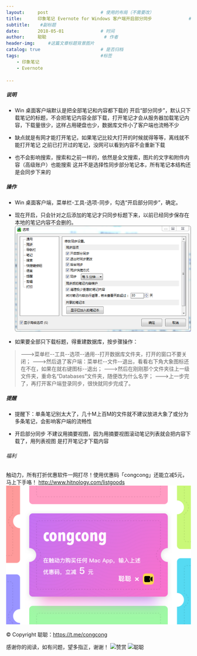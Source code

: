 ```yaml
---
layout:     post                    # 使用的布局（不需要改）
title:      印象笔记 Evernote for Windows 客户端开启部分同步              # 标题 
subtitle:    #副标题
date:       2018-05-01              # 时间
author:     聪聪                      # 作者
header-img:     #这篇文章标题背景图片
catalog: true                       # 是否归档
tags:                               #标签
    - 印象笔记
    - Evernote

---
```


##### 说明
* Win 桌面客户端默认是把全部笔记和内容都下载的
开启“部分同步”，默认只下载笔记的标题，不会把笔记内容全部下载，打开笔记才会从服务器加载笔记内容，下载量很少，这样占用硬盘也少，数据库文件小了客户端也流畅不少

* 缺点就是有网才能打开笔记，如果笔记比较大打开的时候就得等等，离线就不能打开笔记
之前已打开过的笔记，没网可以看到内容不会重新下载

* 也不会影响搜索，搜索和之前一样的，依然是全文搜索，图片的文字和附件内容（高级账户）也能搜索
这并不是选择性同步部分笔记本，所有笔记本结构还是会同步下来的

##### 操作
* Win 桌面客户端，菜单栏-工具-选项-同步，勾选“开启部分同步”，确定。
* 现在开启，只会针对之后添加的笔记才只同步标题下来，以前已经同步保存在本地的笔记内容不会删的。
![congcong](/img/Demand-Sync.jpg)

* 如果要全部只下载标题，得重建数据库，按步骤操作：
> --->菜单栏--工具--选项--通用--打开数据库文件夹，打开的窗口不要关闭；
> --->然后退了客户端：菜单栏--文件--退出，看看右下角大象图标还在不在，如果在就右键图标--退出；
> --->然后在刚刚那个文件夹往上一级文件夹，重命名“Databases”文件夹，随便改为什么名字；
> --->上一步完了，再打开客户端登录同步，很快就同步完成了。

##### 提醒
* 提醒下：单条笔记别太大了，几十M上百M的文件就不建议放进大象了或分为多条笔记，会影响客户端的流畅性

* 开启部分同步 不建议用摘要视图，因为用摘要视图滚动笔记列表就会把内容下载了，用列表视图 是打开笔记才下载内容

###### 福利
触动力，所有打折优惠软件一网打尽！使用优惠码「congcong」还能立减5元，马上下手咯！
<http://www.hitnology.com/listgoods>
![congcong](/img/redeem-congcong.jpg)

&copy; Copyright 聪聪：<https://t.me/congcong>

感谢你的阅读，如有问题，望多指正，谢谢！
![赞赏](http://ww1.sinaimg.cn/mw690/9b84e6acgy1flppiah6tsj20w00w0q5g.jpg)
![聪聪](http://ww1.sinaimg.cn/large/9b84e6acgy1flppiu79amj20ll07awga.jpg)